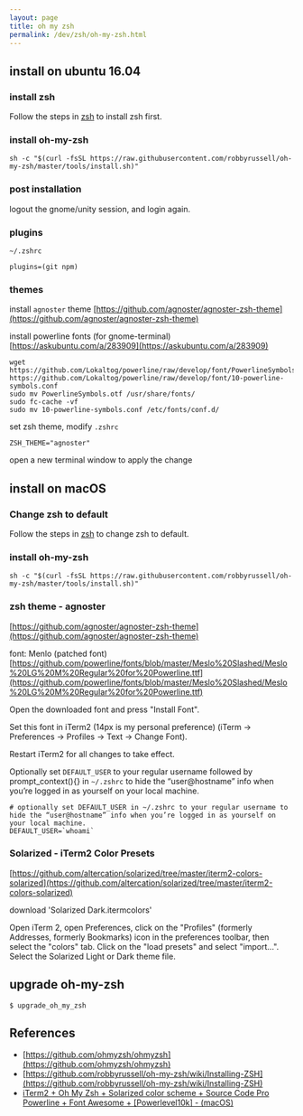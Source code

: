 ```yaml
---
layout: page
title: oh my zsh
permalink: /dev/zsh/oh-my-zsh.html
---
```


## install on ubuntu 16.04

### install zsh

Follow the steps in [zsh](/dev/zsh/index.html) to install zsh first.

### install oh-my-zsh

```
sh -c "$(curl -fsSL https://raw.githubusercontent.com/robbyrussell/oh-my-zsh/master/tools/install.sh)"
```

### post installation

logout the gnome/unity session, and login again.

### plugins

`~/.zshrc`

```
plugins=(git npm)
```

### themes

install `agnoster` theme [https://github.com/agnoster/agnoster-zsh-theme](https://github.com/agnoster/agnoster-zsh-theme)

install powerline fonts (for gnome-terminal) [https://askubuntu.com/a/283909](https://askubuntu.com/a/283909)

```
wget https://github.com/Lokaltog/powerline/raw/develop/font/PowerlineSymbols.otf https://github.com/Lokaltog/powerline/raw/develop/font/10-powerline-symbols.conf
sudo mv PowerlineSymbols.otf /usr/share/fonts/
sudo fc-cache -vf
sudo mv 10-powerline-symbols.conf /etc/fonts/conf.d/
```

set zsh theme, modify `.zshrc`

```
ZSH_THEME="agnoster"
```

open a new terminal window to apply the change

## install on macOS

### Change zsh to default

Follow the steps in [zsh](/dev/zsh/index.html) to change zsh to default.

### install oh-my-zsh

```
sh -c "$(curl -fsSL https://raw.githubusercontent.com/robbyrussell/oh-my-zsh/master/tools/install.sh)"
```

### zsh theme - agnoster

[https://github.com/agnoster/agnoster-zsh-theme](https://github.com/agnoster/agnoster-zsh-theme)

font: Menlo (patched font) [https://github.com/powerline/fonts/blob/master/Meslo%20Slashed/Meslo%20LG%20M%20Regular%20for%20Powerline.ttf](https://github.com/powerline/fonts/blob/master/Meslo%20Slashed/Meslo%20LG%20M%20Regular%20for%20Powerline.ttf)

Open the downloaded font and press "Install Font".

Set this font in iTerm2 (14px is my personal preference) (iTerm -> Preferences -> Profiles -> Text -> Change Font).

Restart iTerm2 for all changes to take effect.

Optionally set `DEFAULT_USER` to your regular username followed by prompt_context(){} in `~/.zshrc` to hide the “user@hostname” info when you’re logged in as yourself on your local machine.

```
# optionally set DEFAULT_USER in ~/.zshrc to your regular username to hide the “user@hostname” info when you’re logged in as yourself on your local machine.
DEFAULT_USER=`whoami`
```

### Solarized - iTerm2 Color Presets

[https://github.com/altercation/solarized/tree/master/iterm2-colors-solarized](https://github.com/altercation/solarized/tree/master/iterm2-colors-solarized)

download 'Solarized Dark.itermcolors'

Open iTerm 2, open Preferences, click on the "Profiles" (formerly Addresses, formerly Bookmarks) icon in the preferences toolbar, then select the "colors" tab. Click on the "load presets" and select "import...". Select the Solarized Light or Dark theme file.

## upgrade oh-my-zsh

```
$ upgrade_oh_my_zsh
```

## References

- [https://github.com/ohmyzsh/ohmyzsh](https://github.com/ohmyzsh/ohmyzsh)
- [https://github.com/robbyrussell/oh-my-zsh/wiki/Installing-ZSH](https://github.com/robbyrussell/oh-my-zsh/wiki/Installing-ZSH)
- [iTerm2 + Oh My Zsh + Solarized color scheme + Source Code Pro Powerline + Font Awesome + [Powerlevel10k] - (macOS)](https://gist.github.com/kevin-smets/8568070)
